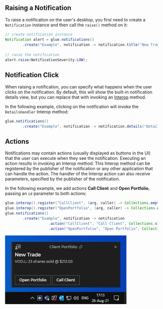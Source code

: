 ## Raising a Notification

To raise a notification on the user's desktop, you first need to create a `Notification` instance and then call the `raise()` method on it:

```java
// create notification instance
Notification alert = glue.notifications()
        .create("Example", notification -> notification.title("New Trade"));

// raise the notification
alert.raise(NotificationSeverity.LOW);
```

## Notification Click

When raising a notification, you can specify what happens when the user clicks on the notification. By default, this will show the built-in notification details view, but you can replace that with invoking an [Interop](../../data-sharing-between-apps/interop/net/index.html#method_invocation) method.

In the following example, clicking on the notification will invoke the `DetailsHandler` Interop method:

```java
glue.notifications()
        .create("Example", notification -> notification.details("DetailsHandler"));
```

## Actions

Notifications may contain actions (usually displayed as buttons in the UI) that the user can execute when they see the notification. Executing an action results in invoking an Interop method. This Interop method can be registered by the publisher of the notification or any other application that can handle the action. The handler of the Interop action can also receive parameters, specified by the publisher of the notification.

In the following example, we add actions **Call Client** and **Open Portfolio**, passing an `id` parameter to both actions:

```java
glue.interop().register("CallClient", (arg, caller) -> Collections.emptyMap());
glue.interop().register("OpenPortfolio", (arg, caller) -> Collections.emptyMap());
glue.notifications()
        .create("Example", notification -> notification
                    .action("CallClient", "Call Client", Collections.singletonMap("id", 42))
                    .action("OpenPortfolio", "Open Portfolio", Collections.singletonMap("id", 42)));
```

![Java actions](../../../images/notifications/actions.png)